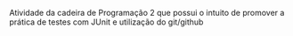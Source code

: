 Atividade da cadeira de Programação 2 que possui o intuito de promover a prática de testes com JUnit e utilização do git/github
